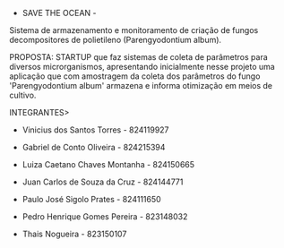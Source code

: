 
- SAVE THE OCEAN -


Sistema de armazenamento e monitoramento de criação de fungos decompositores de polietileno (Parengyodontium album).


 PROPOSTA: STARTUP que faz sistemas de coleta de parâmetros para diversos microrganismos, apresentando inicialmente nesse projeto uma aplicação que com amostragem da coleta dos parâmetros do fungo 'Parengyodontium album' armazena e informa otimização em meios de cultivo.





INTEGRANTES>
- Vinicius dos Santos Torres - 
  824119927

- Gabriel de Conto Oliveira -
  824215394

- Luiza Caetano Chaves Montanha - 
  824150665

- Juan Carlos de Souza da Cruz - 
  824144771

- Paulo José Sigolo Prates - 
  824111650

- Pedro Henrique Gomes Pereira - 
  823148032

- Thais Nogueira - 
  823150107

